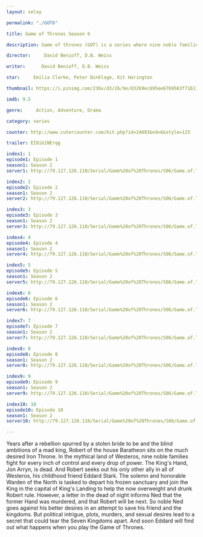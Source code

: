 ```yaml
---
layout: selay

permalink: "./GOT6"

title: Game of Thrones Season 6

description: Game of thrones (GOT) is a series where nine noble families fight for control over the mythical lands of Westeros, while an ancient enemy returns after being dormant for thousands of years.

director:     David Benioff, D.B. Weiss

writer:      David Benioff, D.B. Weiss

star:     Emilia Clarke, Peter Dinklage, Kit Harington

thumbnail: https://i.pinimg.com/236x/d3/26/9e/d3269ec695ee6769563f716110534c60--game-of-thrones-poster-game-thrones.jpg

imdb: 9.5

genre:     Action, Adventure, Drama

category: series

counter: http://www.cutercounter.com/hit.php?id=24693&nd=6&style=125

trailer: EI0ib1NErqg

index1: 1
episode1: Episode 1
season1: Season 2
server1: http://79.127.126.110/Serial/Game%20of%20Thrones/S06/Game.of.Thrones.S06E01.480p.x264.mkv

index2: 2
episode2: Episode 2
season1: Season 2
server2: http://79.127.126.110/Serial/Game%20of%20Thrones/S06/Game.of.Thrones.S06E02.480p.x264.mkv

index3: 3
episode3: Episode 3
season1: Season 2
server3: http://79.127.126.110/Serial/Game%20of%20Thrones/S06/Game.of.Thrones.S06E03.480p.x264.mkv

index4: 4
episode4: Episode 4
season1: Season 2
server4: http://79.127.126.110/Serial/Game%20of%20Thrones/S06/Game.of.Thrones.S06E04.480p.x264.mkv

index5: 5
episode5: Episode 5
season1: Season 2
server5: http://79.127.126.110/Serial/Game%20of%20Thrones/S06/Game.of.Thrones.S06E05.480p.x264.mkv

index6: 6
episode6: Episode 6
season1: Season 2
server6: http://79.127.126.110/Serial/Game%20of%20Thrones/S06/Game.of.Thrones.S06E06.480p.x264.mkv

index7: 7
episode7: Episode 7
season1: Season 2
server7: http://79.127.126.110/Serial/Game%20of%20Thrones/S06/Game.of.Thrones.S06E07.480p.x264.mkv

index8: 8
episode8: Episode 8
season1: Season 2
server8: http://79.127.126.110/Serial/Game%20of%20Thrones/S06/Game.of.Thrones.S06E08.480p.x264.mkv

index9: 9
episode9: Episode 9
season1: Season 2
server9: http://79.127.126.110/Serial/Game%20of%20Thrones/S06/Game.of.Thrones.S06E09.480p.x264.mkv

index10: 10
episode10: Episode 10
season1: Season 2
server10: http://79.127.126.110/Serial/Game%20of%20Thrones/S06/Game.of.Thrones.S06E10.480p.x264.mkv

---
```


Years after a rebellion spurred by a stolen bride to be and the blind ambitions of a mad king, Robert of the house Baratheon sits on the much desired Iron Throne. In the mythical land of Westeros, nine noble families fight for every inch of control and every drop of power. The King's Hand, Jon Arryn, is dead. And Robert seeks out his only other ally in all of Westeros, his childhood friend Eddard Stark. The solemn and honorable Warden of the North is tasked to depart his frozen sanctuary and join the King in the capital of King's Landing to help the now overweight and drunk Robert rule. However, a letter in the dead of night informs Ned that the former Hand was murdered, and that Robert will be next. So noble Ned goes against his better desires in an attempt to save his friend and the kingdoms. But political intrigue, plots, murders, and sexual desires lead to a secret that could tear the Seven Kingdoms apart. And soon Eddard will find out what happens when you play the Game of Thrones.